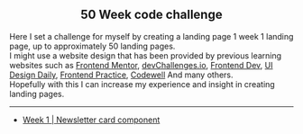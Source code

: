 <h2 align="center">50 Week code challenge</h2>
<p>
  
  Here I set a challenge for myself by creating a landing page 1 week 1 landing page, up to approximately 50 landing pages. <br>I might use a website design that has been provided by previous learning websites such as [Frontend Mentor](https://www.frontendmentor.io/home), [devChallenges.io](https://devchallenges.io/), [Frontend Dev](https://www.frontendpro.dev/), [UI Design Daily](https://uidesigndaily.com/), [Frontend Practice](https://www.frontendpractice.com/), [Codewell](https://www.codewell.cc/) And many others. <br>
Hopefully with this I can increase my experience and insight in creating landing pages.</p>
<hr>

- [Week 1 | Newsletter card component](https://github.com/PangestuNcp/Weekly-code-challenge/tree/main/01.Newsletter_card_component)
<!-- - [Week 2](#)
- [week 10](#) -->
